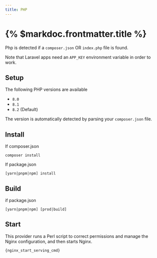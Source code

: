```yaml
---
title: PHP
---
```


# {% $markdoc.frontmatter.title %}

Php is detected if a `composer.json` OR `index.php` file is found.

Note that Laravel apps need an `APP_KEY` environment variable in order to work.

## Setup

The following PHP versions are available

- `8.0`
- `8.1`
- `8.2` (Default)

The version is automatically detected by parsing your `composer.json` file.

## Install

If composer.json

```
composer install
```

If package.json

```
[yarn|pnpm|npm] install
```

## Build

if package.json

```
[yarn|pnpm|npm] [prod|build]
```

## Start

This provider runs a Perl script to correct permissions and manage the Nginx configuration, and then starts Nginx.
```
{nginx_start_serving_cmd}
```
